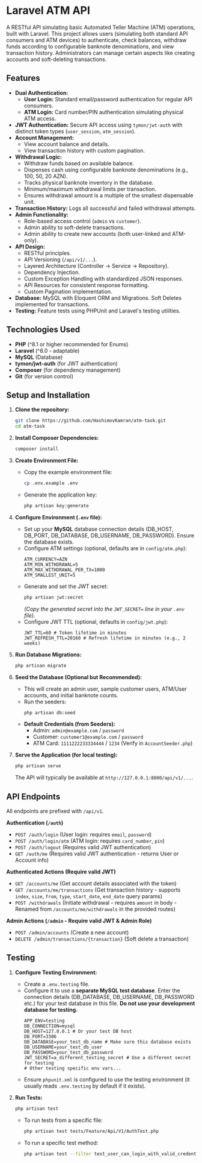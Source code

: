# Laravel ATM API

A RESTful API simulating basic Automated Teller Machine (ATM) operations, built with Laravel. This project allows users (simulating both standard API consumers and ATM devices) to authenticate, check balances, withdraw funds according to configurable banknote denominations, and view transaction history. Administrators can manage certain aspects like creating accounts and soft-deleting transactions.

## Features

*   **Dual Authentication:**
    *   **User Login:** Standard email/password authentication for regular API consumers.
    *   **ATM Login:** Card number/PIN authentication simulating physical ATM access.
*   **JWT Authentication:** Secure API access using `tymon/jwt-auth` with distinct token types (`user_session`, `atm_session`).
*   **Account Management:**
    *   View account balance and details.
    *   View transaction history with custom pagination.
*   **Withdrawal Logic:**
    *   Withdraw funds based on available balance.
    *   Dispenses cash using configurable banknote denominations (e.g., 100, 50, 20 AZN).
    *   Tracks physical banknote inventory in the database.
    *   Minimum/maximum withdrawal limits per transaction.
    *   Ensures withdrawal amount is a multiple of the smallest dispensable unit.
*   **Transaction History:** Logs all successful and failed withdrawal attempts.
*   **Admin Functionality:**
    *   Role-based access control (`admin` vs `customer`).
    *   Admin ability to soft-delete transactions.
    *   Admin ability to create new accounts (both user-linked and ATM-only).
*   **API Design:**
    *   RESTful principles.
    *   API Versioning (`/api/v1/...`).
    *   Layered Architecture (Controller -> Service -> Repository).
    *   Dependency Injection.
    *   Custom Exception Handling with standardized JSON responses.
    *   API Resources for consistent response formatting.
    *   Custom Pagination implementation.
*   **Database:** MySQL with Eloquent ORM and Migrations. Soft Deletes implemented for transactions.
*   **Testing:** Feature tests using PHPUnit and Laravel's testing utilities.

## Technologies Used

*   **PHP** (^8.1 or higher recommended for Enums)
*   **Laravel** (^8.0 - adaptable)
*   **MySQL** (Database)
*   **tymon/jwt-auth** (for JWT authentication)
*   **Composer** (for dependency management)
*   **Git** (for version control)

## Setup and Installation

1.  **Clone the repository:**
    ```bash
    git clone https://github.com/HashimovKamran/atm-task.git
    cd atm-task
    ```

2.  **Install Composer Dependencies:**
    ```bash
    composer install
    ```

3.  **Create Environment File:**
    *   Copy the example environment file:
        ```bash
        cp .env.example .env
        ```
    *   Generate the application key:
        ```bash
        php artisan key:generate
        ```

4.  **Configure Environment (`.env` file):**
    *   Set up your **MySQL** database connection details (DB_HOST, DB_PORT, DB_DATABASE, DB_USERNAME, DB_PASSWORD). Ensure the database exists.
    *   Configure ATM settings (optional, defaults are in `config/atm.php`):
        ```dotenv
        ATM_CURRENCY=AZN
        ATM_MIN_WITHDRAWAL=5
        ATM_MAX_WITHDRAWAL_PER_TX=1000
        ATM_SMALLEST_UNIT=5
        ```
    *   Generate and set the JWT secret:
        ```bash
        php artisan jwt:secret
        ```
        *(Copy the generated secret into the `JWT_SECRET=` line in your `.env` file)*.
    *   Configure JWT TTL (optional, defaults in `config/jwt.php`):
        ```dotenv
        JWT_TTL=60 # Token lifetime in minutes
        JWT_REFRESH_TTL=20160 # Refresh lifetime in minutes (e.g., 2 weeks)
        ```

5.  **Run Database Migrations:**
    ```bash
    php artisan migrate
    ```

6.  **Seed the Database (Optional but Recommended):**
    *   This will create an admin user, sample customer users, ATM/User accounts, and initial banknote counts.
    *   Run the seeders:
        ```bash
        php artisan db:seed
        ```
    *   **Default Credentials (from Seeders):**
        *   Admin: `admin@example.com` / `password`
        *   Customer: `customer1@example.com` / `password`
        *   ATM Card: `1111222233334444` / `1234` (Verify in `AccountSeeder.php`)

7.  **Serve the Application (for local testing):**
    ```bash
    php artisan serve
    ```
    The API will typically be available at `http://127.0.0.1:8000/api/v1/...`.

## API Endpoints

All endpoints are prefixed with `/api/v1`.

**Authentication (`/auth`)**

*   `POST /auth/login` (User login: requires `email`, `password`)
*   `POST /auth/login/atm` (ATM login: requires `card_number`, `pin`)
*   `POST /auth/logout` (Requires valid JWT authentication)
*   `GET /auth/me` (Requires valid JWT authentication - returns User or Account info)

**Authenticated Actions (Require valid JWT)**

*   `GET /accounts/me` (Get account details associated with the token)
*   `GET /accounts/me/transactions` (Get transaction history - supports `index`, `size`, `from`, `type`, `start_date`, `end_date` query params)
*   `POST /withdrawals` (Initiate withdrawal - requires `amount` in body - Renamed from `/accounts/me/withdrawals` in the provided routes)

**Admin Actions (`/admin` - Require valid JWT & Admin Role)**

*   `POST /admin/accounts` (Create a new account)
*   `DELETE /admin/transactions/{transaction}` (Soft delete a transaction)

## Testing

1.  **Configure Testing Environment:**
    *   Create a `.env.testing` file.
    *   Configure it to use a **separate MySQL test database**. Enter the connection details (DB_DATABASE, DB_USERNAME, DB_PASSWORD etc.) for your test database in this file. **Do not use your development database for testing.**
        ```dotenv
        APP_ENV=testing
        DB_CONNECTION=mysql
        DB_HOST=127.0.0.1 # Or your test DB host
        DB_PORT=3306
        DB_DATABASE=your_test_db_name # Make sure this database exists
        DB_USERNAME=your_test_db_user
        DB_PASSWORD=your_test_db_password
        JWT_SECRET=a_different_testing_secret # Use a different secret for testing
        # Other testing specific env vars...
        ```
    *   Ensure `phpunit.xml` is configured to use the testing environment (it usually reads `.env.testing` by default if it exists).

2.  **Run Tests:**
    ```bash
    php artisan test
    ```
    *   To run tests from a specific file:
        ```bash
        php artisan test tests/Feature/Api/V1/AuthTest.php
        ```
    *   To run a specific test method:
        ```bash
        php artisan test --filter test_user_can_login_with_valid_credentials
        ```
